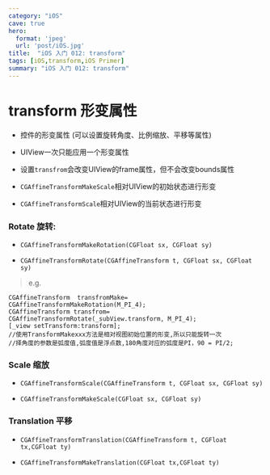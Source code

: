 ```yaml
---
category: "iOS"
cave: true
hero:
  format: 'jpeg'
  url: 'post/iOS.jpg'
title:  "iOS 入门 012: transform"
tags: [iOS,transform,iOS Primer]
summary: "iOS 入门 012: transform"
---
```

# transform 形变属性

* 控件的形变属性 (可以设置旋转角度、比例缩放、平移等属性) 

* UIView一次只能应用一个形变属性

* 设置`transfrom`会改变UIView的frame属性，但不会改变bounds属性

* `CGAffineTransformMakeScale`相对UIView的初始状态进行形变

* `CGAffineTransformScale`相对UIView的当前状态进行形变

### Rotate 旋转:

* `CGAffineTransformMakeRotation(CGFloat sx, CGFloat sy)`

* `CGAffineTransformRotate(CGAffineTransform t, CGFloat sx, CGFloat sy)`

> e.g.

```objc
CGAffineTransform  transfromMake= CGAffineTransformMakeRotation(M_PI_4);
CGAffineTransform transfrom= CGAffineTransformRotate(_subView.transform, M_PI_4);
[_view setTransform:transform];
//使用TransformMakexxx方法是相对视图初始位置的形变,所以只能旋转一次
//择角度的参数是弧度值,弧度值是浮点数,180角度对应的弧度是PI，90 = PI/2;
```

### Scale 缩放

* `CGAffineTransformScale(CGAffineTransform t, CGFloat sx, CGFloat sy)`

* `CGAffineTransformMakeScale(CGFloat sx, CGFloat sy)`

### Translation 平移

* `CGAffineTransformTranslation(CGAffineTransform t, CGFloat tx,CGFloat ty)`

* `CGAffineTransformMakeTranslation(CGFloat tx,CGFloat ty)`



